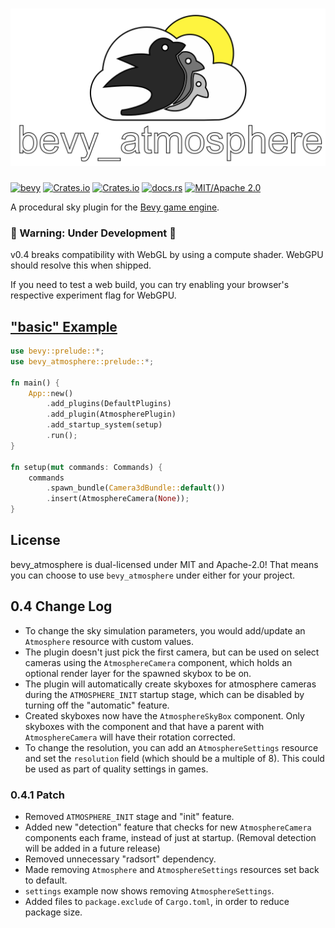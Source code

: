 # [![bevy_atmosphere logo](/assets/logo.svg)](https://github.com/JonahPlusPlus/bevy_atmosphere)
[![bevy](https://img.shields.io/badge/Bevy-0.8-blue)](https://crates.io/crates/bevy/0.8.0)
[![Crates.io](https://img.shields.io/crates/v/bevy_atmosphere)](https://crates.io/crates/bevy_atmosphere)
[![Crates.io](https://img.shields.io/crates/d/bevy_atmosphere)](https://crates.io/crates/bevy_atmosphere)
[![docs.rs](https://img.shields.io/docsrs/bevy_atmosphere)](https://docs.rs/bevy_atmosphere/)
[![MIT/Apache 2.0](https://img.shields.io/badge/license-MIT%2FApache-blue.svg)](https://github.com/JonahPlusPlus/bevy_atmosphere#license)

A procedural sky plugin for the [Bevy game engine](https://bevyengine.org/).

### 🚧 Warning: Under Development 🚧

v0.4 breaks compatibility with WebGL by using a compute shader.
WebGPU should resolve this when shipped.

If you need to test a web build, you can try enabling your browser's respective experiment flag for WebGPU.

## ["basic" Example](/examples/basic.rs)

```rust
use bevy::prelude::*;
use bevy_atmosphere::prelude::*;

fn main() {
    App::new()
        .add_plugins(DefaultPlugins)
        .add_plugin(AtmospherePlugin)
        .add_startup_system(setup)
        .run();
}

fn setup(mut commands: Commands) {
    commands
        .spawn_bundle(Camera3dBundle::default())
        .insert(AtmosphereCamera(None));
}
```

## License

bevy_atmosphere is dual-licensed under MIT and Apache-2.0! That means you can choose to use `bevy_atmosphere` under either for your project.

## 0.4 Change Log

* To change the sky simulation parameters, you would add/update an `Atmosphere` resource with custom values.
* The plugin doesn't just pick the first camera, but can be used on select cameras using the `AtmosphereCamera` component, which holds an optional render layer for the spawned skybox to be on.
* The plugin will automatically create skyboxes for atmosphere cameras during the `ATMOSPHERE_INIT` startup stage, which can be disabled by turning off the "automatic" feature.
* Created skyboxes now have the `AtmosphereSkyBox` component. Only skyboxes with the component and that have a parent with `AtmosphereCamera` will have their rotation corrected.
* To change the resolution, you can add an `AtmosphereSettings` resource and set the `resolution` field (which should be a multiple of 8). This could be used as part of quality settings in games.

### 0.4.1 Patch
* Removed `ATMOSPHERE_INIT` stage and "init" feature.
* Added new "detection" feature that checks for new `AtmosphereCamera` components each frame, instead of just at startup. (Removal detection will be added in a future release)
* Removed unnecessary "radsort" dependency.
* Made removing `Atmosphere` and `AtmosphereSettings` resources set back to default.
* `settings` example now shows removing `AtmosphereSettings`.
* Added files to `package.exclude` of `Cargo.toml`, in order to reduce package size.
